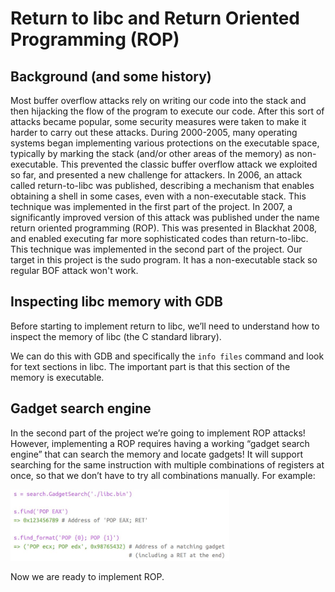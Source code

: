 # Return to libc and Return Oriented Programming (ROP)

## Background (and some history)

Most buffer overflow attacks rely on writing our code into the
stack and then hijacking the flow of the program to execute our code. After this sort
of attacks became popular, some security measures were taken to make it harder to
carry out these attacks.
During 2000-2005, many operating systems began implementing various
protections on the executable space, typically by marking the stack (and/or other
areas of the memory) as non-executable. This prevented the classic buffer overflow
attack we exploited so far, and presented a new challenge for attackers.
In 2006, an attack called return-to-libc was published, describing a mechanism that
enables obtaining a shell in some cases, even with a non-executable stack. This
technique was implemented in the first part of the project.
In 2007, a significantly improved version of this attack was published under the
name return oriented programming (ROP). This was presented in Blackhat 2008,
and enabled executing far more sophisticated codes than return-to-libc. This
technique was implemented in the second part of the project.
Our target in this project is the sudo program. It has a
non-executable stack so regular BOF attack won't work.

## Inspecting libc memory with GDB
Before starting to implement return to libc, we’ll need to understand how to inspect the
memory of libc (the C standard library).

We can do this with GDB and specifically the `info files` command and look for text sections in libc. The important part is that 
this section of the memory is executable.

## Gadget search engine
In the second part of the project we’re going to implement ROP attacks! However,
implementing a ROP requires having a working “gadget search engine” that can
search the memory and locate gadgets! It will support searching for the same instruction with multiple combinations of
registers at once, so that we don’t have to try all combinations manually. For
example:

<img src="/gadget_search_example.JPG" width="350" alt="gadget search example">

Now we are ready to implement ROP.













